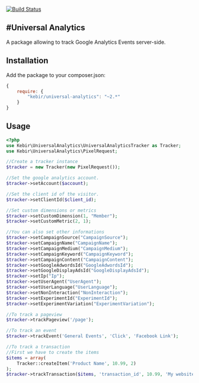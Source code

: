 [![Build Status](https://travis-ci.org/Kebir/universal-analytics.svg?branch=master)](https://travis-ci.org/Kebir/universal-analytics)

#Universal Analytics
--------------------

A package allowing to track Google Analytics Events server-side.

Installation
--
Add the package to your composer.json:
```js
{
    require: {
        "kebir/universal-analytics": "~2.*"
    }
}
```

Usage
--

```php
<?php
use Kebir\UniversalAnalytics\UniversalAnalyticsTracker as Tracker;
use Kebir\UniversalAnalytics\PixelRequest;

//Create a tracker instance
$tracker = new Tracker(new PixelRequest());

//Set the google analytics account.
$tracker->setAccount($account);

//Set the client id of the visitor.
$tracker->setClientId($client_id);

//Set custom dimensions or metrics
$tracker->setCustomDimension(1, "Member");
$tracker->setCustomMetric(2, 1);

//You can also set other informations
$tracker->setCampaignSource("CampaignSource");
$tracker->setCampaignName("CampaignName");
$tracker->setCampaignMedium("CampaignMedium");
$tracker->setCampaignKeyword("CampaignKeyword");
$tracker->setCampaignContent("CampaignContent");
$tracker->setGoogleAdwordsId("GoogleAdwordsId");
$tracker->setGoogleDisplayAdsId("GoogleDisplayAdsId");
$tracker->setIp("Ip");
$tracker->setUserAgent("UserAgent");
$tracker->setUserLanguage("UserLanguage");
$tracker->setNonInteraction("NonInteraction");
$tracker->setExperimentId("ExperimentId");
$tracker->setExperimentVariation("ExperimentVariation");

//To track a pageview
$tracker->trackPageview('/page');

//To track an event
$tracker->trackEvent('General Events', 'Click', 'Facebook Link');

//To track a transaction
//First we have to create the items
$items = array(
    Tracker::createItem('Product Name', 10.99, 2)
);
$tracker->trackTransaction($items, 'transaction_id', 10.99, 'My website');
```
